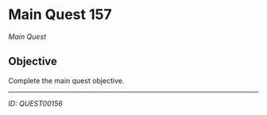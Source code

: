# Main Quest 157

*Main Quest*

## Objective
Complete the main quest objective.

---
*ID: QUEST00156*